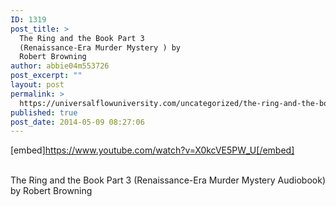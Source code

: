 ```yaml
---
ID: 1319
post_title: >
  The Ring and the Book Part 3
  (Renaissance-Era Murder Mystery ) by
  Robert Browning
author: abbie04m553726
post_excerpt: ""
layout: post
permalink: >
  https://universalflowuniversity.com/uncategorized/the-ring-and-the-book-part-3-renaissance-era-murder-mystery-by-robert-browning/
published: true
post_date: 2014-05-09 08:27:06
---
```

[embed]https://www.youtube.com/watch?v=X0kcVE5PW_U[/embed]</br></br>
<p>The Ring and the Book Part 3 (Renaissance-Era Murder Mystery Audiobook) by Robert Browning</p>